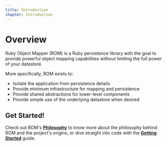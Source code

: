 ```yaml
---
title: Introduction
chapter: Introduction
---
```


# Overview

Ruby Object Mapper (ROM) is a Ruby persistence library with the goal to provide
powerful object mapping capabilities without limiting the full power of your
datastore.

More specifically, ROM exists to:

* Isolate the application from persistence details
* Provide minimum infrastructure for mapping and persistence
* Provide shared abstractions for lower-level components
* Provide simple use of the underlying datastore when desired

## Get Started!

Check out ROM's [**Philosophy**](/learn/introduction/philosophy) to know more
about the philosophy behind ROM and the project's origins, or dive straight into
code with the [**Getting Started**](/learn/getting-started) guide.

